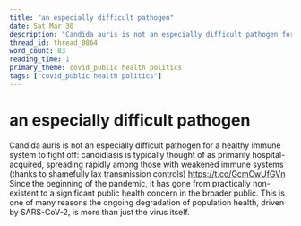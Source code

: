 ```yaml
---
title: "an especially difficult pathogen"
date: Sat Mar 30
description: "Candida auris is not an especially difficult pathogen for a healthy immune system to fight off: candidiasis is typically thought of as primarily..."
thread_id: thread_0864
word_count: 83
reading_time: 1
primary_theme: covid_public health politics
tags: ["covid_public health politics"]
---
```


# an especially difficult pathogen

Candida auris is not an especially difficult pathogen for a healthy immune system to fight off: candidiasis is typically thought of as primarily hospital-acquired, spreading rapidly among those with weakened immune systems (thanks to shamefully lax transmission controls) https://t.co/GcmCwUfGVn Since the beginning of the pandemic, it has gone from practically non-existent to a significant public health concern in the broader public. This is one of many reasons the ongoing degradation of population health, driven by SARS-CoV-2, is more than just the virus itself.
